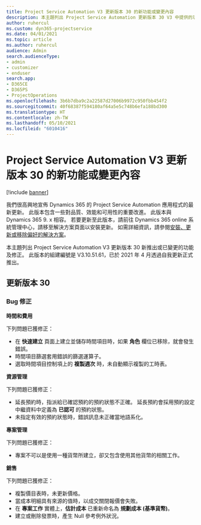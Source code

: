 ```yaml
---
title: Project Service Automation V3 更新版本 30 的新功能或變更內容
description: 本主題列出 Project Service Automation 更新版本 30 V3 中提供的功能和修正。
author: ruhercul
ms.custom: dyn365-projectservice
ms.date: 04/01/2021
ms.topic: article
ms.author: ruhercul
audience: Admin
search.audienceType:
- admin
- customizer
- enduser
search.app:
- D365CE
- D365PS
- ProjectOperations
ms.openlocfilehash: 3b6b7dba9c2a22587d27006b9972c950fbb454f2
ms.sourcegitcommit: 40f68387f594180af64a5e5c748b6efa188bd300
ms.translationtype: HT
ms.contentlocale: zh-TW
ms.lasthandoff: 05/10/2021
ms.locfileid: "6010416"
---
```

# <a name="whats-new-or-changed-in-project-service-automation-update-release-30-v3"></a>Project Service Automation V3 更新版本 30 的新功能或變更內容

[!include [banner](../includes/psa-now-project-operations.md)]

我們很高興地宣佈 Dynamics 365 的 Project Service Automation 應用程式的最新更新。 此版本包含一些對品質、效能和可用性的重要改進。 此版本與 Dynamics 365 9. x 相容。 若要更新至此版本，請前往 Dynamics 365 online 系統管理中心，請移至解決方案頁面以安裝更新。 如需詳細資訊，請參閱[安裝、更新或移除偏好的解決方案](/power-platform/admin/install-remove-preferred-solution.md)。

本主題列出 Project Service Automation V3 更新版本 30 新推出或已變更的功能及修正。 此版本的組建編號是 V3.10.51.61，已於 2021 年 4 月透過自我更新正式推出。

## <a name="update-release-30"></a>更新版本 30

### <a name="bug-fixes"></a>Bug 修正

**時間和費用**

下列問題已獲修正：

- 在 **快速建立** 頁面上建立並儲存時間項目時，如果 **角色** 欄位已移除，就會發生錯誤。
- 時間項目篩選套用錯誤的篩選運算子。
- 選取時間項目控制項上的 **複製週次** 時，未自動顯示複製的工時表。

**資源管理**

下列問題已獲修正：

- 延長預約時，指派給已確認預約的預約狀態不正確。 延長預約會採用預約設定中繼資料中定義為 **已認可** 的預約狀態。
- 未指定有效的預約狀態時，錯誤訊息未正確當地語系化。

**專案管理**

下列問題已獲修正：

- 專案不可以是使用一種貨幣所建立，卻又包含使用其他貨幣的相關工作。

**銷售**

下列問題已獲修正：

- 複製價目表時，未更新價格。
- 當成本明細具有來源的值時，以成交關閉報價會失敗。
- 在 **專案工作** 實體上，**估計成本** 已重新命名為 **規劃成本 (基準貨幣)**。
- 建立或刪除發票時，產生 Null 參考例外狀況。
